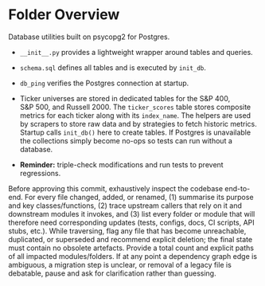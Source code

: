 # Folder Overview

Database utilities built on psycopg2 for Postgres.
- `__init__.py` provides a lightweight wrapper around tables and queries.

- `schema.sql` defines all tables and is executed by `init_db`.
- `db_ping` verifies the Postgres connection at startup.
- Ticker universes are stored in dedicated tables for the S&P 400, S&P 500,
  and Russell 2000. The `ticker_scores` table stores composite metrics for
  each ticker along with its `index_name`.
The helpers are used by scrapers to store raw data and by strategies to fetch
historic metrics. Startup calls `init_db()` here to create tables. If Postgres
is unavailable the collections simply become no-ops so tests can run without a
database.

- **Reminder:** triple-check modifications and run tests to prevent regressions.

Before approving this commit, exhaustively inspect the codebase end-to-end. For every file changed, added, or renamed, (1) summarise its purpose and key classes/functions, (2) trace upstream callers that rely on it and downstream modules it invokes, and (3) list every folder or module that will therefore need corresponding updates (tests, configs, docs, CI scripts, API stubs, etc.). While traversing, flag any file that has become unreachable, duplicated, or superseded and recommend explicit deletion; the final state must contain no obsolete artefacts. Provide a total count and explicit paths of all impacted modules/folders. If at any point a dependency graph edge is ambiguous, a migration step is unclear, or removal of a legacy file is debatable, pause and ask for clarification rather than guessing.
